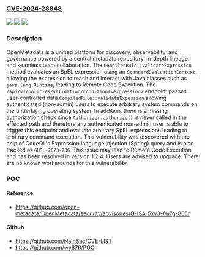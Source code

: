 ### [CVE-2024-28848](https://cve.mitre.org/cgi-bin/cvename.cgi?name=CVE-2024-28848)
![](https://img.shields.io/static/v1?label=Product&message=OpenMetadata&color=blue)
![](https://img.shields.io/static/v1?label=Version&message=%3D%20%3C%201.2.4%20&color=brighgreen)
![](https://img.shields.io/static/v1?label=Vulnerability&message=CWE-94%3A%20Improper%20Control%20of%20Generation%20of%20Code%20('Code%20Injection')&color=brighgreen)

### Description

OpenMetadata is a unified platform for discovery, observability, and governance powered by a central metadata repository, in-depth lineage, and seamless team collaboration. The `‎CompiledRule::validateExpression` method evaluates an SpEL expression using an `StandardEvaluationContext`, allowing the expression to reach and interact with Java classes such as `java.lang.Runtime`, leading to Remote Code Execution. The `/api/v1/policies/validation/condition/<expression>` endpoint passes user-controlled data `CompiledRule::validateExpession` allowing authenticated (non-admin) users to execute arbitrary system commands on the underlaying operating system. In addition, there is a missing authorization check since `Authorizer.authorize()` is never called in the affected path and therefore any authenticated non-admin user is able to trigger this endpoint and evaluate arbitrary SpEL expressions leading to arbitrary command execution. This vulnerability was discovered with the help of CodeQL's Expression language injection (Spring) query and is also tracked as `GHSL-2023-236`. This issue may lead to Remote Code Execution and has been resolved in version 1.2.4. Users are advised to upgrade. There are no known workarounds for this vulnerability.

### POC

#### Reference
- https://github.com/open-metadata/OpenMetadata/security/advisories/GHSA-5xv3-fm7g-865r

#### Github
- https://github.com/NaInSec/CVE-LIST
- https://github.com/wy876/POC

